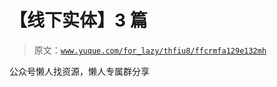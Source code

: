 # 【线下实体】3 篇

> 原文：[`www.yuque.com/for_lazy/thfiu8/ffcrmfa129e132mh`](https://www.yuque.com/for_lazy/thfiu8/ffcrmfa129e132mh)

<ne-p id="u0d03b667" data-lake-id="u0d03b667"><ne-text id="uc5d6a643">公众号懒人找资源，懒人专属群分享</ne-text></ne-p>